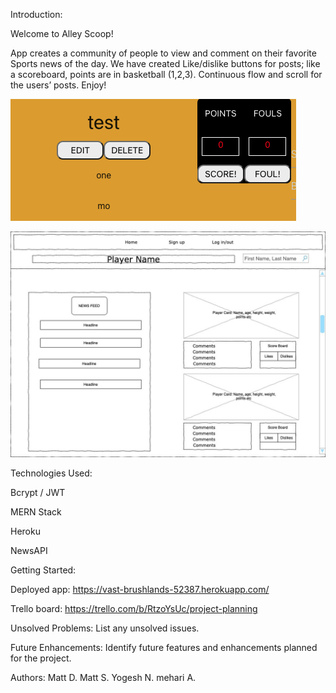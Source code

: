 Introduction:

Welcome to Alley Scoop!

App creates a community of people to view and comment on their favorite Sports news of the day. We have created Like/dislike buttons for posts; like a scoreboard, points are in basketball (1,2,3). Continuous flow and scroll for the users’ posts. Enjoy!

![highlight of app](./public/scoreboard.png)

![wireframe](./public/wire.jpeg)



Technologies Used:

Bcrypt / JWT

MERN Stack 

Heroku

NewsAPI

Getting Started: 

Deployed app:
https://vast-brushlands-52387.herokuapp.com/

Trello board:
https://trello.com/b/RtzoYsUc/project-planning

Unsolved Problems: List any unsolved issues.

Future Enhancements: Identify future features and enhancements planned for the project.

Authors:
Matt D.
Matt S.
Yogesh N.
mehari A.
